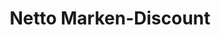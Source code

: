 ---
title: "Netto Marken-Discount"
url: /lappersdorf/netto-marken-discount-pielmuehler-strasse/
shop: Supermarkt
---